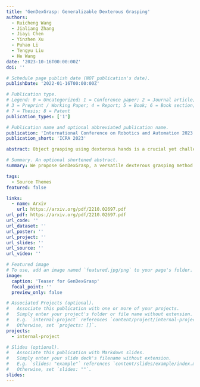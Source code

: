 ```yaml
---
title: 'GenDexGrasp: Generalizable Dexterous Grasping'
authors:
  - Ruicheng Wang
  - Jialiang Zhang
  - Jiayi Chen
  - Yinzhen Xu
  - Puhao Li
  - Tengyu Liu
  - He Wang
date: '2023-10-16T00:00:00Z'
doi: ''

# Schedule page publish date (NOT publication's date).
publishDate: '2022-01-16T00:00:00Z'

# Publication type.
# Legend: 0 = Uncategorized; 1 = Conference paper; 2 = Journal article;
# 3 = Preprint / Working Paper; 4 = Report; 5 = Book; 6 = Book section;
# 7 = Thesis; 8 = Patent
publication_types: ['1']

# Publication name and optional abbreviated publication name.
publication: 'International Conference on Robotics and Automation 2023'
publication_short: 'ICRA 2023'

abstract: Object grasping using dexterous hands is a crucial yet challenging task for robotic dexterous manipulation. Compared with the field of object grasping with parallel grippers, dexterous grasping is very under-explored, partially owing to the lack of a large-scale dataset. In this work, we present a large-scale simulated dataset, DexGraspNet, for robotic dexterous grasping, along with a highly efficient synthesis method for diverse dexterous grasping synthesis. Leveraging a highly accelerated differentiable force closure estimator, we, for the first time, are able to synthesize stable and diverse grasps efficiently and robustly. We choose ShadowHand, a dexterous gripper commonly seen in robotics, and generated 1.32 million grasps for 5355 objects, covering more than 133 object categories and containing more than 200 diverse grasps for each object instance, with all grasps having been validated by the physics simulator. Compared to the previous dataset generated by GraspIt!, our dataset has not only more objects and grasps, but also higher diversity and quality. Via performing cross-dataset experiments, we show that training several algorithms of dexterous grasp synthesis on our datasets significantly outperforms training on the previous one, demonstrating the large scale and diversity of DexGraspNet. We will release the data and tools upon acceptance.

# Summary. An optional shortened abstract.
summary: We propose GenDexGrasp, a versatile dexterous grasping method that can generalize to out-of-domain robotic hands. In addition, we contribute MultiDex, a large-scale synthetic dexterous grasping dataset.

tags:
  - Source Themes
featured: false

links:
  - name: Arxiv
    url: https://arxiv.org/pdf/2210.02697.pdf
url_pdf: https://arxiv.org/pdf/2210.02697.pdf
url_code: ''
url_dataset: ''
url_poster: ''
url_project: ''
url_slides: ''
url_source: ''
url_video: ''

# Featured image
# To use, add an image named `featured.jpg/png` to your page's folder.
image:
  caption: 'Teaser for GenDexGrasp'
  focal_point: ''
  preview_only: false

# Associated Projects (optional).
#   Associate this publication with one or more of your projects.
#   Simply enter your project's folder or file name without extension.
#   E.g. `internal-project` references `content/project/internal-project/index.md`.
#   Otherwise, set `projects: []`.
projects:
  - internal-project

# Slides (optional).
#   Associate this publication with Markdown slides.
#   Simply enter your slide deck's filename without extension.
#   E.g. `slides: "example"` references `content/slides/example/index.md`.
#   Otherwise, set `slides: ""`.
slides:
---
```

